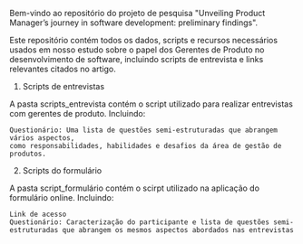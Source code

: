 Bem-vindo ao repositório do projeto de pesquisa "Unveiling Product Manager’s journey in software development: preliminary findings".

Este repositório contém todos os dados, scripts e recursos necessários usados em nosso estudo sobre o papel dos Gerentes de Produto
no desenvolvimento de software, incluindo scripts de entrevista e links relevantes citados no artigo.

1. Scripts de entrevistas

A pasta scripts_entrevista contém o script utilizado para realizar entrevistas com gerentes de produto. Incluindo:
    
    Questionário: Uma lista de questões semi-estruturadas que abrangem vários aspectos,
    como responsabilidades, habilidades e desafios da área de gestão de produtos.

2. Scripts do formulário
    
A pasta script_formulário contém o scirpt utilizado na aplicação do formulário online. Incluindo:

    Link de acesso
    Questionário: Caracterização do participante e lista de questões semi-estruturadas que abrangem os mesmos aspectos abordados nas entrevistas
